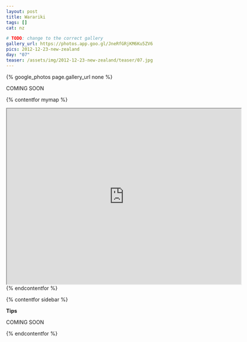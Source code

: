 ```yaml
---
layout: post
title: Warariki
tags: []
cat: nz

# TODO: change to the correct gallery
gallery_url: https://photos.app.goo.gl/JneRfGRjKM6Ku5ZV6
pics: 2012-12-23-new-zealand
day: "07"
teaser: /assets/img/2012-12-23-new-zealand/teaser/07.jpg
---
```


{% google_photos page.gallery_url none %}

COMING SOON


{% contentfor mymap %}
<iframe src="https://www.google.com/maps/d/embed?mid=112uCR78oI-1XUEOcDi-JsCx4SzY&ehbc=2E312F" width="640" height="480"></iframe>
{% endcontentfor %}

{% contentfor sidebar %}

**Tips**  

COMING SOON

{% endcontentfor %}
